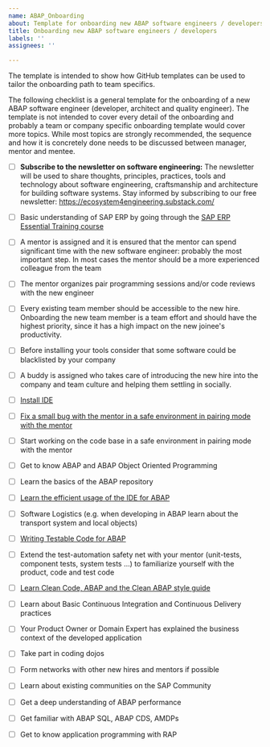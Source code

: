 ```yaml
---
name: ABAP_Onboarding
about: Template for onboarding new ABAP software engineers / developers
title: Onboarding new ABAP software engineers / developers 
labels: ''
assignees: ''

---
```


The template is intended to show how GitHub templates can be used to tailor the onboarding path to team specifics.

The following checklist is a general template for the onboarding of a new ABAP software engineer (developer, architect and quality engineer). The template is not intended to cover every detail of the onboarding and probably a team or company specific onboarding template would cover more topics. While most topics are strongly recommended, the sequence and how it is concretely done needs to be discussed between manager, mentor and mentee.

- [ ] **Subscribe to the newsletter on software engineering:** The newsletter will be used to share thoughts, principles, practices, tools and technology about software engineering, craftsmanship and architecture for building software systems.  Stay informed by subscribing to our free newsletter: https://ecosystem4engineering.substack.com/
- [ ] Basic understanding of SAP ERP by going through the [SAP ERP Essential Training course](https://www.linkedin.com/learning-login/share?account=57692769&forceAccount=false&redirect=https%3A%2F%2Fwww.linkedin.com%2Flearning%2Fsap-erp-essential-training%3Ftrk%3Dshare_ent_url%26shareId%3DXnq1%252Fw0rSty%252F79R%252FAw6dyw%253D%253D)
- [ ] A mentor is assigned and it is ensured that the mentor can spend significant time with the new software engineer: probably the most important step. In most cases the mentor should be a more experienced colleague from the team
- [ ] The mentor organizes pair programming sessions and/or code reviews with the new engineer 
- [ ] Every existing team member should be accessible to the new hire. Onboarding the new team member is a team effort and should have the highest priority, since it has a high impact on the new joinee's productivity.
- [ ] Before installing your tools consider that some software could be blacklisted by your company
- [ ] A buddy is assigned who takes care of introducing the new hire into the company and team culture and helping them settling in socially.
- [ ] [Install IDE](../../Onboarding-Agile-Software-Engineers/SAP-Technologies/ABAP/EfficientUseOfIDEsforABAP.md)
- [ ] [Fix a small bug with the mentor in a safe environment in pairing mode with the mentor](../../Onboarding-Agile-Software-Engineers/General/FixABugWithTheMentor.md)  
- [ ] Start working on the code base in a safe environment in pairing mode with the mentor
- [ ] Get to know ABAP and ABAP Object Oriented Programming
- [ ] Learn the basics of the ABAP repository 
- [ ] [Learn the efficient usage of the IDE for ABAP](../../Onboarding-Agile-Software-Engineers/SAP-Technologies/ABAP/EfficientUseOfIDEsforABAP.md)
- [ ] Software Logistics (e.g. when developing in ABAP learn about the transport system and local objects) 
- [ ] [Writing Testable Code for ABAP](../../Onboarding-Agile-Software-Engineers/SAP-Technologies/ABAP/WriteTestableCodeForABAP.md)
- [ ] Extend the test-automation safety net with your mentor (unit-tests, component tests, system tests …) to familiarize yourself with the product, code and test code
- [ ] [Learn Clean Code, ABAP and the Clean ABAP style guide](../../Onboarding-Agile-Software-Engineers/SAP-Technologies/ABAP/Learn-Clean-Code.md)
- [ ] Learn about Basic Continuous Integration and Continuous Delivery practices 
- [ ] Your Product Owner or Domain Expert has explained the business context of the developed application  
- [ ] Take part in coding dojos
- [ ] Form networks with other new hires and mentors if possible
- [ ] Learn about existing communities on the SAP Community
- [ ] Get a deep understanding of ABAP performance
- [ ] Get familiar with ABAP SQL, ABAP CDS, AMDPs 
- [ ] Get to know application programming with RAP

